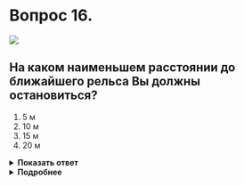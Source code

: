 # Вопрос 16.

![](https://s.drom.ru/i24227/pdd/tickets/2016/1542608872.jpg)

## На каком наименьшем расстоянии до ближайшего рельса Вы должны остановиться?

1. 5 м
2. 10 м
3. 15 м
4. 20 м

<details>
<summary><b>Показать ответ</b></summary>
Правильный ответ: 2
</details>
<details>
<summary><b>Подробнее</b></summary>
При отсутствии шлагбаума водитель должен остановиться не ближе 10 м до ближайшего рельса.
(Пункт 15.4 ПДД)
</details>